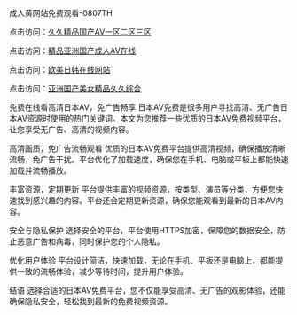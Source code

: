 成人黄网站免费观看-0807TH

点击访问：<a href="https://gda-c7m.pages.dev/">久久精品国产AV一区二区三区</a>

点击访问：<a href="https://tfda.pages.dev/">精品亚洲国产成人AⅤ在线</a>

点击访问：<a href="https://gfd-5xg.pages.dev/">欧美日韩在线网站</a>

点击访问：<a href="https://fdhf-454.pages.dev/">亚洲国产美女精品久久综合</a>



免费在线看高清日本AV，免广告畅享
日本AV免费是很多用户寻找高清、无广告日本AV资源时使用的热门关键词。本文为您推荐一些优质的日本AV免费视频平台，让您享受无广告、高清的视频内容。

高清画质，免广告流畅观看
优质的日本AV免费平台提供高清视频，确保播放清晰流畅，免广告干扰。平台优化了加载速度，确保您在手机、电脑或平板上都能快速加载并流畅播放。

丰富资源，定期更新
平台提供丰富的视频资源，按类型、演员等分类，方便您快速找到感兴趣的内容。平台还会定期更新资源，确保您能观看到最新的日本AV内容。

安全与隐私保护
选择安全的平台，平台使用HTTPS加密，保障您的数据安全，防止恶意广告和病毒，同时保护您的个人隐私。

优化用户体验
平台设计简洁，快速加载，无论在手机、平板还是电脑上，都能提供一致的流畅体验，减少等待时间，提升用户体验。

结语
选择合适的日本AV免费平台，您不仅能享受高清、无广告的观影体验，还能确保隐私安全，轻松找到最新的免费视频资源。









<span style="display:none;">[Canonical link]( https://github.com/hk6458/8616 ）</span>
